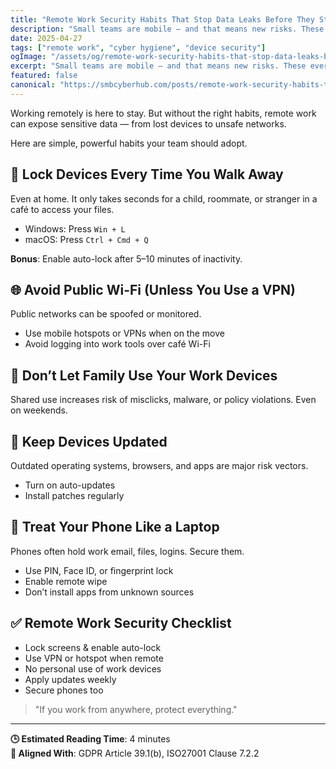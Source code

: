 ```yaml
---
title: "Remote Work Security Habits That Stop Data Leaks Before They Start"
description: "Small teams are mobile — and that means new risks. These everyday habits can prevent major device-related security incidents."
date: 2025-04-27
tags: ["remote work", "cyber hygiene", "device security"]
ogImage: "/assets/og/remote-work-security-habits-that-stop-data-leaks-before-they-start.png"
excerpt: "Small teams are mobile — and that means new risks. These everyday habits can prevent major device-related security incidents."
featured: false
canonical: "https://smbcyberhub.com/posts/remote-work-security-habits-that-stop-data-leaks-before-they-start"
---
```


Working remotely is here to stay. But without the right habits, remote work can expose sensitive data — from lost devices to unsafe networks.

Here are simple, powerful habits your team should adopt.

## 🔐 Lock Devices Every Time You Walk Away
Even at home. It only takes seconds for a child, roommate, or stranger in a café to access your files.

- Windows: Press `Win + L`
- macOS: Press `Ctrl + Cmd + Q`

**Bonus**: Enable auto-lock after 5–10 minutes of inactivity.

## 🌐 Avoid Public Wi-Fi (Unless You Use a VPN)
Public networks can be spoofed or monitored.

- Use mobile hotspots or VPNs when on the move
- Avoid logging into work tools over café Wi-Fi

## 🚫 Don’t Let Family Use Your Work Devices
Shared use increases risk of misclicks, malware, or policy violations. Even on weekends.

## 🧼 Keep Devices Updated
Outdated operating systems, browsers, and apps are major risk vectors.

- Turn on auto-updates
- Install patches regularly

## 📲 Treat Your Phone Like a Laptop
Phones often hold work email, files, logins. Secure them.

- Use PIN, Face ID, or fingerprint lock
- Enable remote wipe
- Don’t install apps from unknown sources

## ✅ Remote Work Security Checklist
- Lock screens & enable auto-lock
- Use VPN or hotspot when remote
- No personal use of work devices
- Apply updates weekly
- Secure phones too

> "If you work from anywhere, protect everything."

---

**🕒 Estimated Reading Time**: 4 minutes  
**🔐 Aligned With**: GDPR Article 39.1(b), ISO27001 Clause 7.2.2
